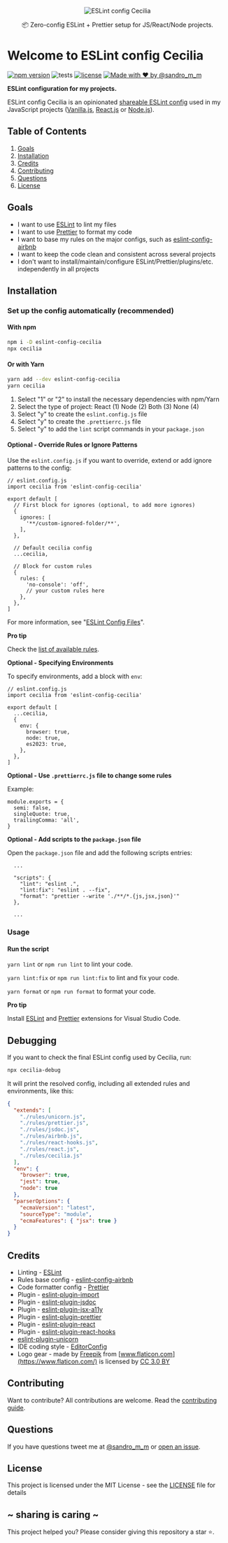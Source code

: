 <p align="center"><img src="https://i.imgur.com/De2l7rX.png" alt="ESLint config Cecilia" /></p>
<p align="center">📦 Zero-config ESLint + Prettier setup for JS/React/Node projects.</p>

# Welcome to ESLint config Cecilia

[![npm version](https://badge.fury.io/js/eslint-config-cecilia.svg)](https://badge.fury.io/js/eslint-config-cecilia)
![tests](https://github.com/SandroMiguel/eslint-config-cecilia/actions/workflows/tests.yml/badge.svg)
[![license](https://img.shields.io/badge/License-MIT-blue.svg?style=flat)](LICENSE)
[![Made with ❤️ by @sandro_m_m](https://img.shields.io/badge/made%20with%20%E2%9D%A4%EF%B8%8F%20by-@sandro__m__m-ff69b4)](https://github.com/SandroMiguel)

**ESLint configuration for my projects.**

ESLint config Cecilia is an opinionated
[shareable ESLint config](http://eslint.org/docs/developer-guide/shareable-configs.html)
used in my JavaScript projects ([Vanilla.js](http://vanilla-js.com/),
[React.js](https://reactjs.org/) or [Node.js](https://nodejs.org/)).

## Table of Contents

1. [Goals](#goals)
1. [Installation](#installation)
1. [Credits](#credits)
1. [Contributing](#contributing)
1. [Questions](#questions)
1. [License](#license)

## Goals

- I want to use [ESLint](https://eslint.org/) to lint my files
- I want to use [Prettier](https://www.npmjs.com/package/prettier) to format my code
- I want to base my rules on the major configs, such as [eslint-config-airbnb](https://www.npmjs.com/package/eslint-config-airbnb)
- I want to keep the code clean and consistent across several projects
- I don't want to install/maintain/configure ESLint/Prettier/plugins/etc. independently in all projects

## Installation

### Set up the config automatically (recommended)

#### With npm

```sh
npm i -D eslint-config-cecilia
npx cecilia
```

#### Or with Yarn

```sh
yarn add --dev eslint-config-cecilia
yarn cecilia
```

1. Select "1" or "2" to install the necessary dependencies with npm/Yarn
1. Select the type of project: React (1) Node (2) Both (3) None (4)
1. Select "y" to create the `eslint.config.js` file
1. Select "y" to create the `.prettierrc.js` file
1. Select "y" to add the `lint` script commands in your `package.json`

#### Optional - Override Rules or Ignore Patterns

Use the `eslint.config.js` if you want to override, extend or add ignore patterns to the config:

```
// eslint.config.js
import cecilia from 'eslint-config-cecilia'

export default [
  // First block for ignores (optional, to add more ignores)
  {
    ignores: [
      '**/custom-ignored-folder/**',
    ],
  },

  // Default cecilia config
  ...cecilia,

  // Block for custom rules
  {
    rules: {
      'no-console': 'off',
      // your custom rules here
    },
  },
]
```

For more information, see "[ESLint Config Files](https://eslint.org/docs/latest/use/configure/configuration-files#using-eslintconfigjs)".

**Pro tip**

Check the [list of available rules](https://eslint.org/docs/rules/).

**Optional - Specifying Environments**

To specify environments, add a block with `env`:

```
// eslint.config.js
import cecilia from 'eslint-config-cecilia'

export default [
  ...cecilia,
  {
    env: {
      browser: true,
      node: true,
      es2023: true,
    },
  },
]
```

**Optional - Use `.prettierrc.js` file to change some rules**

Example:

```
module.exports = {
  semi: false,
  singleQuote: true,
  trailingComma: 'all',
}
```

**Optional - Add scripts to the `package.json` file**

Open the `package.json` file and add the following scripts entries:

```
  ...

  "scripts": {
    "lint": "eslint .",
    "lint:fix": "eslint . --fix",
    "format": "prettier --write './**/*.{js,jsx,json}'"
  },

  ...
```

### Usage

#### Run the script

`yarn lint` or `npm run lint` to lint your code.

`yarn lint:fix` or `npm run lint:fix` to lint and fix your code.

`yarn format` or `npm run format` to format your code.

**Pro tip**

Install
[ESLint](https://marketplace.visualstudio.com/items?itemName=dbaeumer.vscode-eslint)
and
[Prettier](https://marketplace.visualstudio.com/items?itemName=esbenp.prettier-vscode)
extensions for Visual Studio Code.

## Debugging

If you want to check the final ESLint config used by Cecilia, run:

```sh
npx cecilia-debug
```

It will print the resolved config, including all extended rules and environments, like this:

```json
{
  "extends": [
    "./rules/unicorn.js",
    "./rules/prettier.js",
    "./rules/jsdoc.js",
    "./rules/airbnb.js",
    "./rules/react-hooks.js",
    "./rules/react.js",
    "./rules/cecilia.js"
  ],
  "env": {
    "browser": true,
    "jest": true,
    "node": true
  },
  "parserOptions": {
    "ecmaVersion": "latest",
    "sourceType": "module",
    "ecmaFeatures": { "jsx": true }
  }
}
```

## Credits

- Linting - [ESLint](https://eslint.org/)
- Rules base config -
  [eslint-config-airbnb](https://www.npmjs.com/package/eslint-config-airbnb)
- Code formatter config - [Prettier](https://www.npmjs.com/package/prettier)
- Plugin -
  [eslint-plugin-import](https://www.npmjs.com/package/eslint-plugin-import)
- Plugin -
  [eslint-plugin-jsdoc](https://www.npmjs.com/package/eslint-plugin-jsdoc)
- Plugin -
  [eslint-plugin-jsx-a11y](https://www.npmjs.com/package/eslint-plugin-jsx-a11y)
- Plugin -
  [eslint-plugin-prettier](https://www.npmjs.com/package/eslint-plugin-prettier)
- Plugin -
  [eslint-plugin-react](https://www.npmjs.com/package/eslint-plugin-react)
- Plugin -
  [eslint-plugin-react-hooks](https://www.npmjs.com/package/eslint-plugin-react-hooks)
- [eslint-plugin-unicorn](https://www.npmjs.com/package/eslint-plugin-unicorn)
- IDE coding style - [EditorConfig](https://editorconfig.org/)
- Logo gear - made by [Freepik](http://www.freepik.com) from
  [www.flaticon.com](https://www.flaticon.com/) is licensed by
  [CC 3.0 BY](http://creativecommons.org/licenses/by/3.0/)

## Contributing

Want to contribute? All contributions are welcome. Read the
[contributing guide](CONTRIBUTING.md).

## Questions

If you have questions tweet me at [@sandro_m_m](https://twitter.com/sandro_m_m)
or [open an issue](../../issues/new).

## License

This project is licensed under the MIT License - see the [LICENSE](LICENSE) file
for details

## ~ sharing is caring ~

This project helped you? Please consider giving this repository a star :star:.

